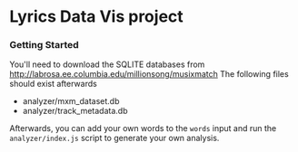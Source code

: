 # Lyrics Data Vis project

### Getting Started

You'll need to download the SQLITE databases from http://labrosa.ee.columbia.edu/millionsong/musixmatch
The following files should exist afterwards

* analyzer/mxm_dataset.db
* analyzer/track_metadata.db

Afterwards, you can add your own words to the `words` input and run the `analyzer/index.js` script to generate your own analysis.